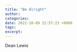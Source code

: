 ```yaml
---
title: "Be Alright"
author: 
categories: 
date: 2022-10-09 22:57:23 +0800
tags: 
excerpt: 
---
```


Dean Lewis






